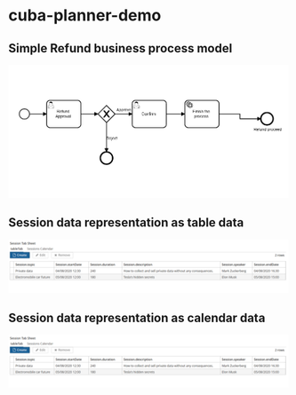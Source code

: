 # cuba-planner-demo

## Simple Refund business process model
![Refund process](https://github.com/hbatyrkhan/cuba-planner-demo/blob/master/assets/bproc.PNG)

## Session data representation as table data
![Session data](https://github.com/hbatyrkhan/cuba-planner-demo/blob/master/assets/dataTab.PNG)

## Session data representation as calendar data
![Session data](https://github.com/hbatyrkhan/cuba-planner-demo/blob/master/assets/dataTab.PNG)
